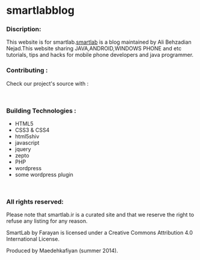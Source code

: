 smartlabblog
============

<h3>Discription:</h3>
<p>This website is for smartlab.<a href="smartlab.ir">smartlab</a> is a blog maintained by Ali Behzadian Nejad.This website sharing JAVA,ANDROID,WINDOWS PHONE and etc  tutorials, tips and hacks for mobile phone developers and java programmer.
</p>
<h3>Contributing :</h3>
<p>Check our project's source with :</p>
<a href="https://github.com/m-kafiyan/smartlabblog.git"></a><br>
<h3>Building Technologies :</h3>
<ul>
	<li>HTML5</li>
	<li>CSS3 & CSS4</li>
	<li>html5shiv</li>
	<li>javascript</li>
	<li>jquery</li>
	<li>zepto</li>
	<li>PHP</li>
	<li>wordpress</li>
	<li>some wordpress plugin</li>
</ul><br>
<h3>All rights reserved:</h3>
<p>Please note that smartlab.ir is a curated site and that we reserve the right to refuse any listing for any reason.</p>
<p>SmartLab by Farayan is licensed under a Creative Commons Attribution 4.0 International License.</p>
<p>Produced by Maedehkafiyan (summer 2014).</p>
